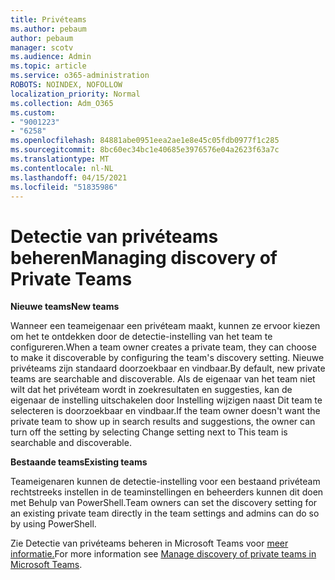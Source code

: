 ```yaml
---
title: Privéteams
ms.author: pebaum
author: pebaum
manager: scotv
ms.audience: Admin
ms.topic: article
ms.service: o365-administration
ROBOTS: NOINDEX, NOFOLLOW
localization_priority: Normal
ms.collection: Adm_O365
ms.custom:
- "9001223"
- "6258"
ms.openlocfilehash: 84881abe0951eea2ae1e8e45c05fdb0977f1c285
ms.sourcegitcommit: 8bc60ec34bc1e40685e3976576e04a2623f63a7c
ms.translationtype: MT
ms.contentlocale: nl-NL
ms.lasthandoff: 04/15/2021
ms.locfileid: "51835986"
---
```

# <a name="managing-discovery-of-private-teams"></a><span data-ttu-id="333d5-102">Detectie van privéteams beheren</span><span class="sxs-lookup"><span data-stu-id="333d5-102">Managing discovery of Private Teams</span></span>

<span data-ttu-id="333d5-103">**Nieuwe teams**</span><span class="sxs-lookup"><span data-stu-id="333d5-103">**New teams**</span></span>

<span data-ttu-id="333d5-104">Wanneer een teameigenaar een privéteam maakt, kunnen ze ervoor kiezen om het te ontdekken door de detectie-instelling van het team te configureren.</span><span class="sxs-lookup"><span data-stu-id="333d5-104">When a team owner creates a private team, they can choose to make it discoverable by configuring the team's discovery setting.</span></span> <span data-ttu-id="333d5-105">Nieuwe privéteams zijn standaard doorzoekbaar en vindbaar.</span><span class="sxs-lookup"><span data-stu-id="333d5-105">By default, new private teams are searchable and discoverable.</span></span> <span data-ttu-id="333d5-106">Als de eigenaar van het team niet wilt dat het privéteam wordt in zoekresultaten en suggesties, kan de eigenaar de instelling uitschakelen door Instelling wijzigen naast Dit team te selecteren is doorzoekbaar en vindbaar.</span><span class="sxs-lookup"><span data-stu-id="333d5-106">If the team owner doesn't want the private team to show up in search results and suggestions, the owner can turn off the setting by selecting Change setting next to This team is searchable and discoverable.</span></span>  

<span data-ttu-id="333d5-107">**Bestaande teams**</span><span class="sxs-lookup"><span data-stu-id="333d5-107">**Existing teams**</span></span>

<span data-ttu-id="333d5-108">Teameigenaren kunnen de detectie-instelling voor een bestaand privéteam rechtstreeks instellen in de teaminstellingen en beheerders kunnen dit doen met Behulp van PowerShell.</span><span class="sxs-lookup"><span data-stu-id="333d5-108">Team owners can set the discovery setting for an existing private team directly in the team settings and admins can do so by using PowerShell.</span></span>  

<span data-ttu-id="333d5-109">Zie Detectie van privéteams beheren in Microsoft Teams voor [meer informatie.](https://docs.microsoft.com/microsoftteams/manage-discovery-of-private-teams)</span><span class="sxs-lookup"><span data-stu-id="333d5-109">For more information see  [Manage discovery of private teams in Microsoft Teams](https://docs.microsoft.com/microsoftteams/manage-discovery-of-private-teams).</span></span>
